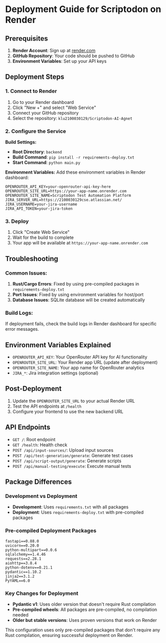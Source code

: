 # Deployment Guide for Scriptodon on Render

## Prerequisites

1. **Render Account**: Sign up at [render.com](https://render.com)
2. **GitHub Repository**: Your code should be pushed to GitHub
3. **Environment Variables**: Set up your API keys

## Deployment Steps

### 1. Connect to Render

1. Go to your Render dashboard
2. Click "New +" and select "Web Service"
3. Connect your GitHub repository
4. Select the repository: `klu2100030129/Scriptodon-AI-Agnet`

### 2. Configure the Service

**Build Settings:**
- **Root Directory**: `backend`
- **Build Command**: `pip install -r requirements-deploy.txt`
- **Start Command**: `python main.py`

**Environment Variables:**
Add these environment variables in Render dashboard:

```
OPENROUTER_API_KEY=your-openrouter-api-key-here
OPENROUTER_SITE_URL=https://your-app-name.onrender.com
OPENROUTER_SITE_NAME=Scriptodon Test Automation Platform
JIRA_SERVER_URL=https://2100030129cse.atlassian.net/
JIRA_USERNAME=your-jira-username
JIRA_API_TOKEN=your-jira-token
```

### 3. Deploy

1. Click "Create Web Service"
2. Wait for the build to complete
3. Your app will be available at `https://your-app-name.onrender.com`

## Troubleshooting

### Common Issues:

1. **Rust/Cargo Errors**: Fixed by using pre-compiled packages in `requirements-deploy.txt`
2. **Port Issues**: Fixed by using environment variables for host/port
3. **Database Issues**: SQLite database will be created automatically

### Build Logs:

If deployment fails, check the build logs in Render dashboard for specific error messages.

## Environment Variables Explained

- `OPENROUTER_API_KEY`: Your OpenRouter API key for AI functionality
- `OPENROUTER_SITE_URL`: Your Render app URL (update after deployment)
- `OPENROUTER_SITE_NAME`: Your app name for OpenRouter analytics
- `JIRA_*`: Jira integration settings (optional)

## Post-Deployment

1. Update the `OPENROUTER_SITE_URL` to your actual Render URL
2. Test the API endpoints at `/health`
3. Configure your frontend to use the new backend URL

## API Endpoints

- `GET /`: Root endpoint
- `GET /health`: Health check
- `POST /api/input-sources/`: Upload input sources
- `POST /api/test-generation/generate`: Generate test cases
- `POST /api/script-output/generate`: Generate scripts
- `POST /api/manual-testing/execute`: Execute manual tests

## Package Differences

### Development vs Deployment
- **Development**: Uses `requirements.txt` with all packages
- **Deployment**: Uses `requirements-deploy.txt` with pre-compiled packages

### Pre-compiled Deployment Packages
```
fastapi==0.88.0
uvicorn==0.20.0
python-multipart==0.0.6
sqlalchemy==1.4.46
requests==2.28.1
aiohttp==3.8.4
python-dotenv==0.21.1
pydantic==1.10.2
jinja2==3.1.2
PyYAML==6.0
```

### Key Changes for Deployment
- **Pydantic v1**: Uses older version that doesn't require Rust compilation
- **Pre-compiled wheels**: All packages are pre-compiled, no compilation needed
- **Older but stable versions**: Uses proven versions that work on Render

This configuration uses only pre-compiled packages that don't require any Rust compilation, ensuring successful deployment on Render. 
